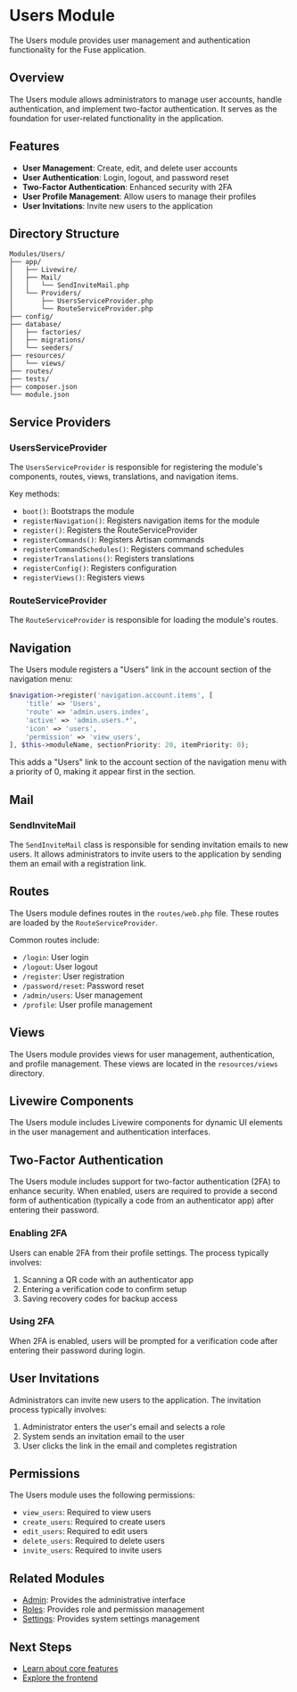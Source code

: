 # Users Module

The Users module provides user management and authentication functionality for the Fuse application.

## Overview

The Users module allows administrators to manage user accounts, handle authentication, and implement two-factor authentication. It serves as the foundation for user-related functionality in the application.

## Features

- **User Management**: Create, edit, and delete user accounts
- **User Authentication**: Login, logout, and password reset
- **Two-Factor Authentication**: Enhanced security with 2FA
- **User Profile Management**: Allow users to manage their profiles
- **User Invitations**: Invite new users to the application

## Directory Structure

```
Modules/Users/
├── app/
│   ├── Livewire/
│   ├── Mail/
│   │   └── SendInviteMail.php
│   └── Providers/
│       ├── UsersServiceProvider.php
│       └── RouteServiceProvider.php
├── config/
├── database/
│   ├── factories/
│   ├── migrations/
│   └── seeders/
├── resources/
│   └── views/
├── routes/
├── tests/
├── composer.json
└── module.json
```

## Service Providers

### UsersServiceProvider

The `UsersServiceProvider` is responsible for registering the module's components, routes, views, translations, and navigation items.

Key methods:

- `boot()`: Bootstraps the module
- `registerNavigation()`: Registers navigation items for the module
- `register()`: Registers the RouteServiceProvider
- `registerCommands()`: Registers Artisan commands
- `registerCommandSchedules()`: Registers command schedules
- `registerTranslations()`: Registers translations
- `registerConfig()`: Registers configuration
- `registerViews()`: Registers views

### RouteServiceProvider

The `RouteServiceProvider` is responsible for loading the module's routes.

## Navigation

The Users module registers a "Users" link in the account section of the navigation menu:

```php
$navigation->register('navigation.account.items', [
    'title' => 'Users',
    'route' => 'admin.users.index',
    'active' => 'admin.users.*',
    'icon' => 'users',
    'permission' => 'view_users',
], $this->moduleName, sectionPriority: 20, itemPriority: 0);
```

This adds a "Users" link to the account section of the navigation menu with a priority of 0, making it appear first in the section.

## Mail

### SendInviteMail

The `SendInviteMail` class is responsible for sending invitation emails to new users. It allows administrators to invite users to the application by sending them an email with a registration link.

## Routes

The Users module defines routes in the `routes/web.php` file. These routes are loaded by the `RouteServiceProvider`.

Common routes include:
- `/login`: User login
- `/logout`: User logout
- `/register`: User registration
- `/password/reset`: Password reset
- `/admin/users`: User management
- `/profile`: User profile management

## Views

The Users module provides views for user management, authentication, and profile management. These views are located in the `resources/views` directory.

## Livewire Components

The Users module includes Livewire components for dynamic UI elements in the user management and authentication interfaces.

## Two-Factor Authentication

The Users module includes support for two-factor authentication (2FA) to enhance security. When enabled, users are required to provide a second form of authentication (typically a code from an authenticator app) after entering their password.

### Enabling 2FA

Users can enable 2FA from their profile settings. The process typically involves:
1. Scanning a QR code with an authenticator app
2. Entering a verification code to confirm setup
3. Saving recovery codes for backup access

### Using 2FA

When 2FA is enabled, users will be prompted for a verification code after entering their password during login.

## User Invitations

Administrators can invite new users to the application. The invitation process typically involves:
1. Administrator enters the user's email and selects a role
2. System sends an invitation email to the user
3. User clicks the link in the email and completes registration

## Permissions

The Users module uses the following permissions:

- `view_users`: Required to view users
- `create_users`: Required to create users
- `edit_users`: Required to edit users
- `delete_users`: Required to delete users
- `invite_users`: Required to invite users

## Related Modules

- [Admin](admin.md): Provides the administrative interface
- [Roles](roles.md): Provides role and permission management
- [Settings](settings.md): Provides system settings management

## Next Steps

- [Learn about core features](../core-features.md)
- [Explore the frontend](../frontend.md)
